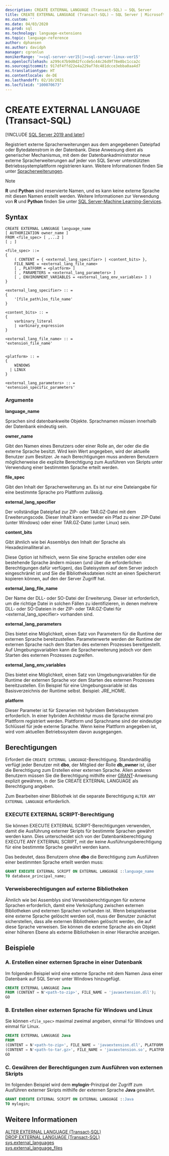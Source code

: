 ```yaml
---
description: CREATE EXTERNAL LANGUAGE (Transact-SQL) – SQL Server
title: CREATE EXTERNAL LANGUAGE (Transact-SQL) – SQL Server | Microsoft-Dokumentation
ms.custom: ''
ms.date: 04/03/2020
ms.prod: sql
ms.technology: language-extensions
ms.topic: language-reference
author: dphansen
ms.author: davidph
manager: cgronlun
monikerRange: '>=sql-server-ver15||>=sql-server-linux-ver15'
ms.openlocfilehash: a299c47b9d0d2fccde5c44c26d9f78e8bc1cca2c
ms.sourcegitcommit: 917df4ffd22e4a229af7dc481dcce3ebba0aa4d7
ms.translationtype: HT
ms.contentlocale: de-DE
ms.lasthandoff: 02/10/2021
ms.locfileid: "100070673"
---
```

# <a name="create-external-language-transact-sql"></a>CREATE EXTERNAL LANGUAGE (Transact-SQL)
[!INCLUDE [SQL Server 2019 and later](../../includes/applies-to-version/sqlserver2019.md)]

Registriert externe Spracherweiterungen aus dem angegebenen Dateipfad oder Bytedatenstrom in der Datenbank. Diese Anweisung dient als generischer Mechanismus, mit dem der Datenbankadministrator neue externe Spracherweiterungen auf jeder von SQL Server unterstützten Betriebssystemplattform registrieren kann. Weitere Informationen finden Sie unter [Spracherweiterungen](../../language-extensions/language-extensions-overview.md).

> [!NOTE]
> **R** und **Python** sind reservierte Namen, und es kann keine externe Sprache mit diesen Namen erstellt werden. Weitere Informationen zur Verwendung von **R** und **Python** finden Sie unter [SQL Server-Machine Learning-Services](../../machine-learning/index.yml).

## <a name="syntax"></a>Syntax

```syntaxsql
CREATE EXTERNAL LANGUAGE language_name  
[ AUTHORIZATION owner_name ]  
FROM <file_spec> [ ,...2 ]  
[ ; ]  

<file_spec> ::=  
{
    ( CONTENT = { <external_lang_specifier> | <content_bits> },
    FILE_NAME = <external_lang_file_name>
    [ , PLATFORM = <platform> ]
    [ , PARAMETERS = <external_lang_parameters> ]
    [ , ENVIRONMENT_VARIABLES = <external_lang_env_variables> ] )
}

<external_lang_specifier> :: =  
{
    '[file_path\]os_file_name'  
}

<content_bits> :: =  
{
    varbinary_literal
    | varbinary_expression
}

<external_lang_file_name> :: =  
'extension_file_name'


<platform> :: =
{
    WINDOWS
  | LINUX
}

<external_lang_parameters> :: =  
'extension_specific_parameters'
```

### <a name="arguments"></a>Argumente

**language_name**

Sprachen sind datenbankweite Objekte. Sprachnamen müssen innerhalb der Datenbank eindeutig sein.

**owner_name**

Gibt den Namen eines Benutzers oder einer Rolle an, der oder die die externe Sprache besitzt. Wird kein Wert angegeben, wird der aktuelle Benutzer zum Besitzer. Je nach Berechtigungen muss anderen Benutzern möglicherweise die explizite Berechtigung zum Ausführen von Skripts unter Verwendung einer bestimmten Sprache erteilt werden.

**file_spec**

Gibt den Inhalt der Spracherweiterung an. Es ist nur eine Dateiangabe für eine bestimmte Sprache pro Plattform zulässig.

**external_lang_specifier**

Der vollständige Dateipfad zur ZIP- oder TAR.GZ-Datei mit dem Erweiterungscode. Dieser Inhalt kann entweder ein Pfad zu einer ZIP-Datei (unter Windows) oder einer TAR.GZ-Datei (unter Linux) sein.

**content_bits**

Gibt ähnlich wie bei Assemblys den Inhalt der Sprache als Hexadezimalliteral an.

Diese Option ist hilfreich, wenn Sie eine Sprache erstellen oder eine bestehende Sprache ändern müssen (und über die erforderlichen Berechtigungen dafür verfügen), das Dateisystem auf dem Server jedoch eingeschränkt ist und Sie die Bibliotheksdateien nicht an einen Speicherort kopieren können, auf den der Server Zugriff hat.

**external_lang_file_name**

Der Name der DLL- oder SO-Datei der Erweiterung. Dieser ist erforderlich, um die richtige Datei in solchen Fällen zu identifizieren, in denen mehrere DLL- oder SO-Dateien in der ZIP- oder TAR.GZ-Datei für <external_lang_specifier> vorhanden sind.

**external_lang_parameters**

Dies bietet eine Möglichkeit, einen Satz von Parametern für die Runtime der externen Sprache bereitzustellen. Parameterwerte werden der Runtime der externen Sprache nach dem Starten des externen Prozesses bereitgestellt. Auf Umgebungsvariablen kann die Spracherweiterung jedoch vor dem Starten des externen Prozesses zugreifen.

**external_lang_env_variables**

Dies bietet eine Möglichkeit, einen Satz von Umgebungsvariablen für die Runtime der externen Sprache vor dem Starten des externen Prozesses bereitzustellen. Ein Beispiel für eine Umgebungsvariable ist das Basisverzeichnis der Runtime selbst. Beispiel: JRE_HOME.

**platform**

Dieser Parameter ist für Szenarien mit hybridem Betriebssystem erforderlich. In einer hybriden Architektur muss die Sprache einmal pro Plattform registriert werden. Plattform und Sprachname sind der eindeutige Schlüssel für jede externe Sprache. Wenn keine Plattform angegeben ist, wird vom aktuellen Betriebssystem davon ausgegangen.

## <a name="permissions"></a>Berechtigungen

Erfordert die `CREATE EXTERNAL LANGUAGE`-Berechtigung. Standardmäßig verfügt jeder Benutzer mit **dbo**, der Mitglied der Rolle **db_owner** ist, über die Berechtigung zum Erstellen einer externen Sprache. Allen anderen Benutzern müssen Sie die Berechtigung mithilfe einer [GRANT](./grant-database-permissions-transact-sql.md)-Anweisung explizit gewähren, in der Sie CREATE EXTERNAL LANGUAGE als Berechtigung angeben.

Zum Bearbeiten einer Bibliothek ist die separate Berechtigung `ALTER ANY EXTERNAL LANGUAGE` erforderlich.

### <a name="execute-external-script-permission"></a>EXECUTE EXTERNAL SCRIPT-Berechtigung

Sie können EXECUTE EXTERNAL SCRIPT-Berechtigungen verwenden, damit die Ausführung externer Skripts für bestimmte Sprachen gewährt werden kann. Dies unterscheidet sich von der Datenbankberechtigung EXECUTE ANY EXTERNAL SCRIPT, mit der keine Ausführungsberechtigung für eine bestimmte Sprache gewährt werden kann.

Das bedeutet, dass Benutzern ohne **dbo** die Berechtigung zum Ausführen einer bestimmten Sprache erteilt werden muss:

```sql
GRANT EXECUTE EXTERNAL SCRIPT ON EXTERNAL LANGUAGE ::language_name 
TO database_principal_name;
```

### <a name="reference-permissions-to-external-libraries"></a>Verweisberechtigungen auf externe Bibliotheken

Ähnlich wie bei Assemblys sind Verweisberechtigungen für externe Sprachen erforderlich, damit eine Verknüpfung zwischen externen Bibliotheken und externen Sprachen vorhanden ist. Wenn beispielsweise eine externe Sprache gelöscht werden soll, muss der Benutzer zunächst sicherstellen, dass alle externen Bibliotheken gelöscht werden, die auf diese Sprache verweisen. Sie können die externe Sprache als ein Objekt einer höheren Ebene als externe Bibliotheken in einer Hierarchie anzeigen.

## <a name="examples"></a>Beispiele

### <a name="a-create-an-external-language-in-a-database"></a>A. Erstellen einer externen Sprache in einer Datenbank  

Im folgenden Beispiel wird eine externe Sprache mit dem Namen Java einer Datenbank auf SQL Server unter Windows hinzugefügt.

```sql
CREATE EXTERNAL LANGUAGE Java 
FROM (CONTENT = N'<path-to-zip>', FILE_NAME = 'javaextension.dll');
GO
```

### <a name="b-create-an-external-language-for-both-windows-and-linux"></a>B. Erstellen einer externen Sprache für Windows und Linux

Sie können `<file_spec>` maximal zweimal angeben, einmal für Windows und einmal für Linux.

```sql
CREATE EXTERNAL LANGUAGE Java
FROM
(CONTENT = N'<path-to-zip>', FILE_NAME = 'javaextension.dll', PLATFORM = WINDOWS),
(CONTENT = N'<path-to-tar.gz>', FILE_NAME = 'javaextension.so', PLATFORM = LINUX);
GO
```
### <a name="c-grant-permissions-to-execute-external-script"></a>C. Gewähren der Berechtigungen zum Ausführen von externen Skripts

Im folgenden Beispiel wird dem **mylogin**-Prinzipal der Zugriff zum Ausführen externer Skripts mithilfe der externen Sprache **Java** gewährt.

```sql
GRANT EXECUTE EXTERNAL SCRIPT ON EXTERNAL LANGUAGE ::Java 
TO mylogin;
```


## <a name="see-also"></a>Weitere Informationen

[ALTER EXTERNAL LANGUAGE (Transact-SQL)](alter-external-language-transact-sql.md)  
[DROP EXTERNAL LANGUAGE (Transact-SQL)](drop-external-language-transact-sql.md)  
[sys.external_languages](../../relational-databases/system-catalog-views/sys-external-languages-transact-sql.md)  
[sys.external_language_files](../../relational-databases/system-catalog-views/sys-external-language-files-transact-sql.md)